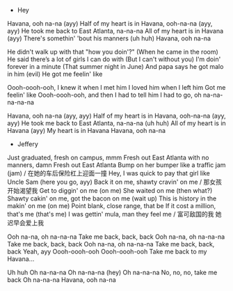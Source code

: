 - Hey
 
Havana, ooh na-na (ayy)
Half of my heart is in Havana, ooh-na-na (ayy, ayy)
He took me back to East Atlanta, na-na-na
All of my heart is in Havana (ayy)
There's somethin' 'bout his manners (uh huh)
Havana, ooh na-na
 
He didn't walk up with that "how you doin'?"
(When he came in the room)
He said there’s a lot of girls I can do with
(But I can't without you)
I'm doin' forever in a minute
(That summer night in June)
And papa says he got malo in him (evil)
He got me feelin' like
 
Oooh-oooh-ooh, I knew it when I met him
I loved him when I left him
Got me feelin' like
Oooh-oooh-ooh, and then I had to tell him
I had to go, oh na-na-na-na-na
 
Havana, ooh na-na (ayy, ayy)
Half of my heart is in Havana, ooh-na-na (ayy, ayy)
He took me back to East Atlanta, na-na-na (uh huh)
All of my heart is in Havana (ayy)
My heart is in Havana
Havana, ooh na-na
 

- Jeffery

Just graduated, fresh on campus, mmm
Fresh out East Atlanta with no manners, damn
Fresh out East Atlanta
Bump on her bumper like a traffic jam (jam) / 在她的车后保险杠上迎面一撞
Hey, I was quick to pay that girl like Uncle Sam (here you go, ayy)
Back it on me, shawty cravin' on me / 那女孩开始渴望我
Get to diggin' on me (on me)
She waited on me (then what?)
Shawty cakin' on me, got the bacon on me (wait up)
This is history in the makin' on me (on me)
Point blank, close range, that be
If it cost a million, that's me (that's me)
I was gettin' mula, man they feel me / 富可敌国的我 她迟早会爱上我
 
Ooh na-na, oh na-na-na
Take me back, back, back
Ooh na-na, oh na-na-na
Take me back, back, back
Ooh na-na, oh na-na-na
Take me back, back, back
Yeah, ayy
Oooh-oooh-ooh
Oooh-oooh-ooh
Take me back to my Havana...
 
Uh huh
Oh na-na-na
Oh na-na-na (hey)
Oh na-na-na
No, no, no, take me back
Oh na-na-na
Havana, ooh na-na

